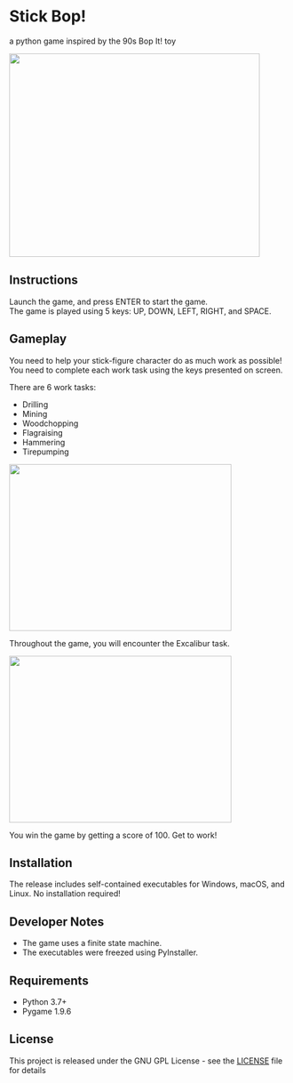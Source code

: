 # Stick Bop!
a python game inspired by the 90s Bop It! toy

<img src="https://i.imgur.com/4sOPEkE.png" width="451" height="366">

## Instructions
Launch the game, and press ENTER to start the game.  
The game is played using 5 keys: UP, DOWN, LEFT, RIGHT, and SPACE.  

## Gameplay
You need to help your stick-figure character do as much work as possible!  
You need to complete each work task using the keys presented on screen.  

There are 6 work tasks:  
* Drilling
* Mining
* Woodchopping
* Flagraising
* Hammering
* Tirepumping

<img src="https://i.imgur.com/LGuQ4po.gif" width="400" height="300">

Throughout the game, you will encounter the Excalibur task.

<img src="https://i.imgur.com/8xRxNi5.png" width="400" height="300">

You win the game by getting a score of 100. Get to work!

## Installation
The release includes self-contained executables for Windows, macOS, and Linux. No installation required!

## Developer Notes
* The game uses a finite state machine.
* The executables were freezed using PyInstaller.

## Requirements
* Python 3.7+
* Pygame 1.9.6

## License
This project is released under the GNU GPL License - see the [LICENSE](LICENSE) file for details